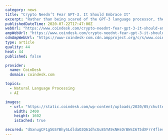 ```yaml
---
category: news
title: "Crypto Needn’t Fear GPT-3. It Should Embrace It"
excerpt: "Rather than being scared of the GPT-3 language processor, the crypto community should harness its advancements in deep learning."
publishedDateTime: 2020-07-22T17:47:00Z
webUrl: "https://www.coindesk.com/crypto-neednt-fear-gpt-3-it-should-embrace-it"
ampWebUrl: "https://www.coindesk.com/crypto-neednt-fear-gpt-3-it-should-embrace-it?amp=1"
cdnAmpWebUrl: "https://www-coindesk-com.cdn.ampproject.org/c/s/www.coindesk.com/crypto-neednt-fear-gpt-3-it-should-embrace-it?amp=1"
type: article
quality: 44
heat: 44
published: false

provider:
  name: CoinDesk
  domain: coindesk.com

topics:
  - Natural Language Processing
  - AI

images:
  - url: "https://static.coindesk.com/wp-content/uploads/2020/05/chuttersnap-8I423fRMwjM-unsplash.jpg"
    width: 2400
    height: 1602
    isCached: true

secured: "dSxnugCF1g5GSYBhySLdldaO3Q61dhcUu8SYA9xNHsOrBWsI6T5dXFrr4flesqCz2JcYNtITdIcUrd9zo6zsjc1UWRSpHFw9aL2fMIq9sNjAYtzkaER33u4diFGc5IfieXBNvHveKCXZ9ZBrBnHVQuwa3HfyUpHvEHC1ysfBb+lg04xbmtuFWyMMamxLRP2+mOh+BUjQWNMxXOTBxgu7ft95nwWhJ4Ktzx35moGmApj7d2vF+kS5BeW7ELj2zIIBBNlICtxwGYxTxT2vkb99NH4fYbJIausCybXJF7rnXNXJ5H/jMuDSfwc7XWKpgkqddLmJOMNNqARJomT6CyYW3g==;BCnrewOf8CFFXzJ+dOTNoQ=="
---
```


